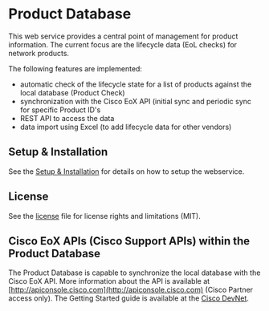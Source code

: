 
# Product Database

This web service provides a central point of management for product information. The current focus are the lifecycle data (EoL checks) for network products.

The following features are implemented:

* automatic check of the lifecycle state for a list of products against the local database (Product Check)
* synchronization with the Cisco EoX API (initial sync and periodic sync for specific Product ID's
* REST API to access the data
* data import using Excel (to add lifecycle data for other vendors)

## Setup & Installation

See the [Setup & Installation](docs/SETUP.md) for details on how to setup the webservice.

## License

See the [license](LICENSE.md) file for license rights and limitations (MIT).

## Cisco EoX APIs (Cisco Support APIs) within the Product Database

The Product Database is capable to synchronize the local database with the Cisco EoX API. More information about the API is available at [http://apiconsole.cisco.com](http://apiconsole.cisco.com) (Cisco Partner access only). The Getting Started guide is available at the [Cisco DevNet](https://developer.cisco.com/docs/support-apis/#getting-started-with-cisco-support-apis-for-sntc).